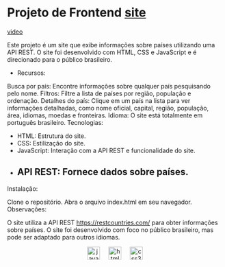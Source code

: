 # Projeto de Frontend  [site](https://api-rest-countries-weld.vercel.app)
 [video](https://www.youtube.com/watch?v=oAEwp0AGmSo)


Este projeto é um site que exibe informações sobre países utilizando uma API REST. O site foi desenvolvido com HTML, CSS e JavaScript e é direcionado para o público brasileiro.



* Recursos:

Busca por país: Encontre informações sobre qualquer país pesquisando pelo nome.
Filtros: Filtre a lista de países por região, população e ordenação.
Detalhes do país: Clique em um país na lista para ver informações detalhadas, como nome oficial, capital, região, população, área, idiomas, moedas e fronteiras.
Idioma: O site está totalmente em português brasileiro.
Tecnologias:

* HTML: Estrutura do site.
* CSS: Estilização do site.
* JavaScript: Interação com a API REST e funcionalidade do site.
* API REST: Fornece dados sobre países.
  --
Instalação:

Clone o repositório.
Abra o arquivo index.html em seu navegador.
Observações:

O site utiliza a API REST https://restcountries.com/ para obter informações sobre países.
O site foi desenvolvido com foco no público brasileiro, mas pode ser adaptado para outros idiomas.


<div align="center">
  <img src="https://cdn.jsdelivr.net/gh/devicons/devicon/icons/javascript/javascript-original.svg" height="30" alt="javascript logo"  />
  <img width="12" />
  <img src="https://cdn.jsdelivr.net/gh/devicons/devicon/icons/html5/html5-original.svg" height="30" alt="html5 logo"  />
  <img width="12" />
  <img src="https://cdn.jsdelivr.net/gh/devicons/devicon/icons/css3/css3-original.svg" height="30" alt="css3 logo"  />
</div>
